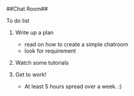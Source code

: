 ##Chat Room##

To do list

1. Write up a plan
    - read on how to create a simple chatroom
    - look for requirement
2. Watch some tutorials
    
3. Get to work!
    - At least 5 hours spread over a week. :)
    